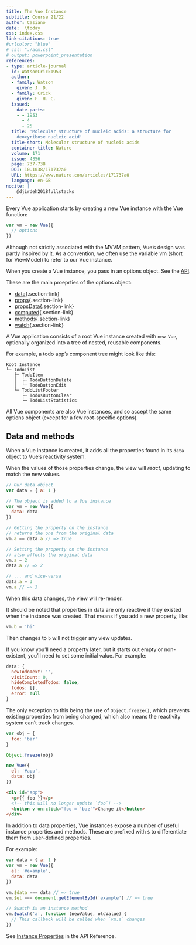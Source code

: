 ```yaml
---
title: The Vue Instance
subtitle: Course 21/22
author: Casiano
date:  \today
css: index.css
link-citations: true
#urlcolor: "blue"
# csl: "./acm.csl"
# output: powerpoint_presentation
references:
- type: article-journal
  id: WatsonCrick1953
  author:
  - family: Watson
    given: J. D.
  - family: Crick
    given: F. H. C.
  issued:
    date-parts:
    - - 1953
      - 4
      - 25
  title: 'Molecular structure of nucleic acids: a structure for
    deoxyribose nucleic acid'
  title-short: Molecular structure of nucleic acids
  container-title: Nature
  volume: 171
  issue: 4356
  page: 737-738
  DOI: 10.1038/171737a0
  URL: https://www.nature.com/articles/171737a0
  language: en-GB
nocite: |
    @djirdeh2018fullstacks
--- 
```


Every Vue application starts by creating a new Vue instance with the Vue function:

```js
var vm = new Vue({
  // options
})
```

Although not strictly associated with the MVVM pattern, Vue’s design was partly inspired by it. As a convention, we often use the variable vm (short for ViewModel) to refer to our Vue instance.

When you create a Vue instance, you pass in an options object. See the [API]. 

[API]: https://vuejs.org/v2/api/#Options-Data

These are the main proeprties of the options object:

-   [data](https://vuejs.org/v2/api/#data){.section-link}
-   [props](https://vuejs.org/v2/api/#props){.section-link}
-   [propsData](https://vuejs.org/v2/api/#propsData){.section-link}
-   [computed](https://vuejs.org/v2/api/#computed){.section-link}
-   [methods](https://vuejs.org/v2/api/#methods){.section-link}
-   [watch](https://vuejs.org/v2/api/#watch){.section-link}


A Vue application consists of a root Vue instance created with `new Vue`, optionally organized into a tree of nested, reusable components. 

For example, a todo app’s component tree might look like this:

```
Root Instance
└─ TodoList
   ├─ TodoItem
   │  ├─ TodoButtonDelete
   │  └─ TodoButtonEdit
   └─ TodoListFooter
      ├─ TodosButtonClear
      └─ TodoListStatistics
```

All Vue components are also Vue instances, and so accept the same options object (except for a few root-specific options).

## Data and methods

When a Vue instance is created, 
it adds all the properties found in its `data` object to Vue’s reactivity system.

When the values of those properties change, the view will *react*, updating to match the new values.

```js
// Our data object
var data = { a: 1 }

// The object is added to a Vue instance
var vm = new Vue({
  data: data
})

// Getting the property on the instance
// returns the one from the original data
vm.a == data.a // => true

// Setting the property on the instance
// also affects the original data
vm.a = 2
data.a // => 2

// ... and vice-versa
data.a = 3
vm.a // => 3
```

When this data changes, the view will re-render. 

It should be noted that properties in data are only reactive if they existed when the instance was created. That means if you add a new property, like:

```js
vm.b = 'hi'
```

Then changes to `b` will not trigger any view updates. 

If you know you’ll need a property later, but it starts out empty or non-existent, you’ll need to set some initial value. For example:

```js 
data: {
  newTodoText: '',
  visitCount: 0,
  hideCompletedTodos: false,
  todos: [],
  error: null
}
```

The only exception to this being the use of `Object.freeze()`, which prevents existing properties from being changed, which also means the reactivity system can’t track changes.

```js
var obj = {
  foo: 'bar'
}

Object.freeze(obj)

new Vue({
  el: '#app',
  data: obj
})
``` 

```html
<div id="app">
  <p>{{ foo }}</p>
  <!-- this will no longer update `foo`! -->
  <button v-on:click="foo = 'baz'">Change it</button>
</div>
``` 

In addition to data properties, Vue instances expose a number of useful instance properties and methods. These are prefixed with `$` to differentiate them from user-defined properties. 

For example:

```js
var data = { a: 1 }
var vm = new Vue({
  el: '#example',
  data: data
})

vm.$data === data // => true
vm.$el === document.getElementById('example') // => true

// $watch is an instance method
vm.$watch('a', function (newValue, oldValue) {
  // This callback will be called when `vm.a` changes
})
```

See [Instance Properties](https://vuejs.org/v2/api/#Instance-Properties) in the API Reference.